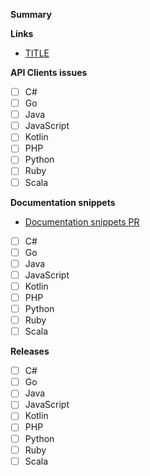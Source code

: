 **Summary**

<!--
STEP 1. (REQUIRED)

EXPLAIN IN A FEW SENTENCES THE PURPOSE OF YOUR CHANGE (WHY? HOW?).
-->

**Links**

<!--
STEP 2. (REQUIRED)

LIST ALL REQUIRED LINKS TO FULLY UNDERSTAND THE CHANGE (ENGINE SPECS,
SPECS-INTERNAL PR (IF ANY CHANGE TO THE PUBLIC API OR CTS)
-->
 - [TITLE](URL)

**API Clients issues**

<!--
STEP 3. (REQUIRED)

LIST ALL API CLIENTS GITHUB ISSUES, PLEASE USE `polyglot git create-issue` TO
GENERATE THIS LIST
-->

 - [ ] C#
 - [ ] Go
 - [ ] Java
 - [ ] JavaScript
 - [ ] Kotlin
 - [ ] PHP
 - [ ] Python
 - [ ] Ruby
 - [ ] Scala

**Documentation snippets**

<!--
STEP 4. (OPTIONAL)

IF SOME DOCUMENTATION SNIPPETS NEED TO CHANGE, PLEASE FILL THE URL TO THE
GITHUB ISSUE.
-->

 - [Documentation snippets PR](<!-- URL TO DOC SNIPPETS PULL REQUEST -->)
 - [ ] C#
 - [ ] Go
 - [ ] Java
 - [ ] JavaScript
 - [ ] Kotlin
 - [ ] PHP
 - [ ] Python
 - [ ] Ruby
 - [ ] Scala

**Releases**

<!--
STEP 5. (LATER)

ONCE THE CHANGES ARE REVIEWED AND MERGED, PLEASE FILL THE RELEASE AS WELL AS
THE URL TO THE CHANGELOG ENTRY FOR THIS RELEASE IN THIS LIST.
-->

 - [ ] C#
 - [ ] Go
 - [ ] Java
 - [ ] JavaScript
 - [ ] Kotlin
 - [ ] PHP
 - [ ] Python
 - [ ] Ruby
 - [ ] Scala
